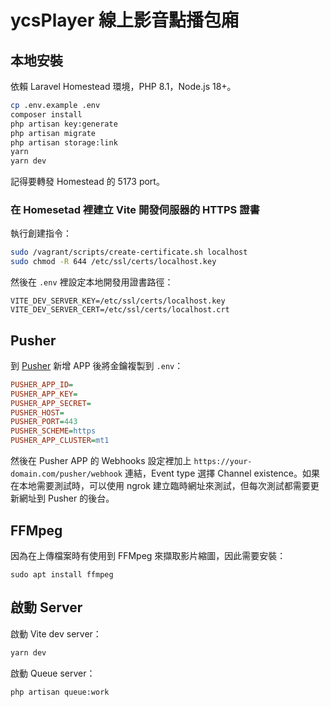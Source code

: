 # ycsPlayer 線上影音點播包廂

## 本地安裝

依賴 Laravel Homestead 環境，PHP 8.1，Node.js 18+。

```bash
cp .env.example .env
composer install
php artisan key:generate
php artisan migrate
php artisan storage:link
yarn
yarn dev
```

記得要轉發 Homestead 的 5173 port。

### 在 Homesetad 裡建立 Vite 開發伺服器的 HTTPS 證書

執行創建指令：

```bash
sudo /vagrant/scripts/create-certificate.sh localhost
sudo chmod -R 644 /etc/ssl/certs/localhost.key
```

然後在 `.env` 裡設定本地開發用證書路徑：

```
VITE_DEV_SERVER_KEY=/etc/ssl/certs/localhost.key
VITE_DEV_SERVER_CERT=/etc/ssl/certs/localhost.crt
```

## Pusher

到 [Pusher](https://pusher.com/) 新增 APP 後將金鑰複製到 `.env`：

```ini
PUSHER_APP_ID=
PUSHER_APP_KEY=
PUSHER_APP_SECRET=
PUSHER_HOST=
PUSHER_PORT=443
PUSHER_SCHEME=https
PUSHER_APP_CLUSTER=mt1
```

然後在 Pusher APP 的 Webhooks 設定裡加上 `https://your-domain.com/pusher/webhook` 連結，Event type 選擇 Channel existence。如果在本地需要測試時，可以使用 ngrok 建立臨時網址來測試，但每次測試都需要更新網址到 Pusher 的後台。

## FFMpeg

因為在上傳檔案時有使用到 FFMpeg 來擷取影片縮圖，因此需要安裝：

```
sudo apt install ffmpeg
```

## 啟動 Server

啟動 Vite dev server：

```bash
yarn dev
```

啟動 Queue server：

```bash
php artisan queue:work
```
